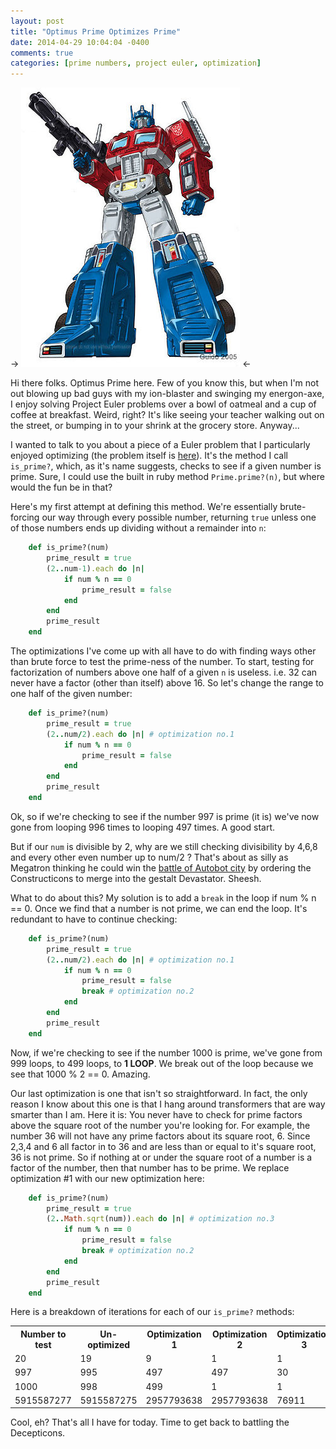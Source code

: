 ```yaml
---
layout: post
title: "Optimus Prime Optimizes Prime"
date: 2014-04-29 10:04:04 -0400
comments: true
categories: [prime numbers, project euler, optimization]
---
```

-> ![Optimus Prime](/images/Optimus.jpg) <-

Hi there folks. Optimus Prime here. Few of you know this, but when I'm not out blowing up bad guys with my ion-blaster and swinging my energon-axe, I enjoy solving Project Euler problems over a bowl of oatmeal and a cup of coffee at breakfast. Weird, right? It's like seeing your teacher walking out on the street, or bumping in to your shrink at the grocery store. Anyway...

I wanted to talk to you about a piece of a Euler problem that I particularly enjoyed optimizing (the problem itself is [here](https://projecteuler.net/problem=10)). It's the method I call `is_prime?`, which, as it's name suggests, checks to see if a given number is prime. Sure, I could use the built in ruby method `Prime.prime?(n)`, but where would the fun be in that?

<!-- more -->

Here's my first attempt at defining this method. We're essentially brute-forcing our way through every possible number, returning `true` unless one of those numbers ends up dividing without a remainder into `n`:

```ruby
	def is_prime?(num)
		prime_result = true
		(2..num-1).each do |n|
			if num % n == 0
				prime_result = false
			end
		end
		prime_result
	end
```
The optimizations I've come up with all have to do with finding ways other than brute force to test the prime-ness of the number. To start, testing for factorization of numbers above one half of a given `n` is useless. i.e. 32 can never have a factor (other than itself) above 16. So let's change the range to one half of the given number:

```ruby
	def is_prime?(num)
		prime_result = true
		(2..num/2).each do |n| # optimization no.1
			if num % n == 0
				prime_result = false
			end
		end
		prime_result
	end
```

Ok, so if we're checking to see if the number 997 is prime (it is) we've now gone from looping 996 times to looping 497 times. A good start.

But if our `num` is divisible by 2, why are we still checking divisibility by 4,6,8 and every other even number up to num/2 ? That's about as silly as Megatron thinking he could win the [battle of Autobot city](http://tfwiki.net/wiki/Battle_of_Autobot_City) by ordering the Constructicons to merge into the gestalt Devastator. Sheesh.

What to do about this? My solution is to add a `break` in the loop if num % n == 0. Once we find that a number is not prime, we can end the loop. It's redundant to have to continue checking:

```ruby
	def is_prime?(num)
		prime_result = true
		(2..num/2).each do |n| # optimization no.1
			if num % n == 0
				prime_result = false
				break # optimization no.2
			end
		end
		prime_result
	end
```

Now, if we're checking to see if the number 1000 is prime, we've gone from 999 loops, to 499 loops, to <b>1 LOOP</b>. We break out of the loop because we see that 1000 % 2 == 0. Amazing.

Our last optimization is one that isn't so straightforward. In fact, the only reason I know about this one is that I hang around transformers that are way smarter than I am. Here it is: You never have to check for prime factors above the square root of the number you're looking for. For example, the number 36 will not have any prime factors about its square root, 6. Since 2,3,4 and 6 all factor in to 36 and are less than or equal to it's square root, 36 is not prime. So if nothing at or under the square root of a number is a factor of the number, then that number has to be prime. We replace optimization #1 with our new optimization here:

```ruby
	def is_prime?(num)
		prime_result = true
		(2..Math.sqrt(num)).each do |n| # optimization no.3
			if num % n == 0
				prime_result = false
				break # optimization no.2
			end
		end
		prime_result
	end
```

Here is a breakdown of iterations for each of our `is_prime?` methods:

<table class='table table-hover'>
	<tr>
		<th>Number to test</th>
		<th>Un-optimized</th>
		<th>Optimization 1</th>
		<th>Optimization 2</th>
		<th>Optimization 3</th>
	</tr>
		<td>20</td>
		<td>19</td>
		<td>9</td>
		<td>1</td>
		<td>1</td>
	<tr>
	</tr>
		<td>997</td>
		<td>995</td>
		<td>497</td>
		<td>497</td>
		<td>30</td>
	<tr>
	</tr>
		<td>1000</td>
		<td>998</td>
		<td>499</td>
		<td>1</td>
		<td>1</td>
	<tr>
	</tr>
		<td>5915587277</td>
		<td>5915587275</td>
		<td>2957793638</td>
		<td>2957793638</td>
		<td>76911</td>
	<tr>
</table>


Cool, eh? That's all I have for today. Time to get back to battling the Decepticons.